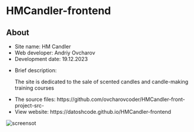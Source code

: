 # HMCandler-frontend
<h2>About</h2>
<ul>
  <li>Site name: HM Candler</li>
  <li>Web developer: Andriy Ovcharov</li>
  <li>Development date: 19.12.2023</li>
  <li>
    <p>Brief description:</p>
    <p>The site is dedicated to the sale of scented candles and candle-making training courses</p>
  </li>
  <li>The source files: https://github.com/ovcharovcoder/HMCandler-front-project-src-</li>
  <li>View website: https://datoshcode.github.io/HMCandler-frontend</li>
</ul>

<img src="screenshot.png" alt="screensot">
